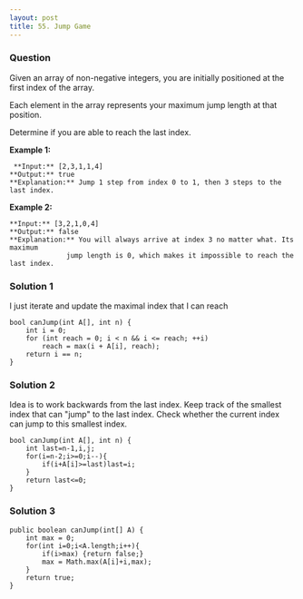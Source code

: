 ```yaml
---
layout: post
title: 55. Jump Game
---
```

### Question
Given an array of non-negative integers, you are initially positioned at the
first index of the array.

Each element in the array represents your maximum jump length at that
position.

Determine if you are able to reach the last index.

 **Example 1:**

    
    
     **Input:** [2,3,1,1,4]
    **Output:** true
    **Explanation:** Jump 1 step from index 0 to 1, then 3 steps to the last index.
    

**Example 2:**

    
    
    **Input:** [3,2,1,0,4]
    **Output:** false
    **Explanation:** You will always arrive at index 3 no matter what. Its maximum
                  jump length is 0, which makes it impossible to reach the last index.
    

### Solution 1
I just iterate and update the maximal index that I can reach

    
    
    bool canJump(int A[], int n) {
        int i = 0;
        for (int reach = 0; i < n && i <= reach; ++i)
            reach = max(i + A[i], reach);
        return i == n;
    }


### Solution 2
Idea is to work backwards from the last index. Keep track of the smallest
index that can "jump" to the last index. Check whether the current index can
jump to this smallest index.

    
    
    bool canJump(int A[], int n) {
        int last=n-1,i,j;
        for(i=n-2;i>=0;i--){
            if(i+A[i]>=last)last=i;
        }
        return last<=0;
    }


### Solution 3
    
    
    public boolean canJump(int[] A) {
        int max = 0;
        for(int i=0;i<A.length;i++){
            if(i>max) {return false;}
            max = Math.max(A[i]+i,max);
        }
        return true;
    }



